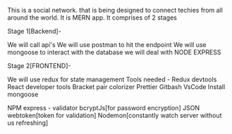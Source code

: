 This is a social network.
that is being designed to connect techies from all around the world.
It is MERN app.
It comprises of 2 stages

Stage 1[Backend]-

We will call api's
We will use postman to hit the endpoint
We will use mongoose to interact with the database
we will deal with NODE EXPRESS

Stage 2[FRONTEND]-

We will use redux for state management
Tools needed -
Redux devtools
React developer tools
Bracket pair colorizer
Prettier
Gitbash VsCode
Install mongoose

NPM express - validator
bcryptJs[for password encryption]
JSON webtoken[token for validation]
Nodemon[constantly watch server without us refreshing]
